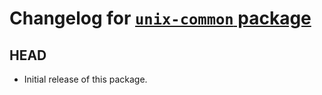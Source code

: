 # Changelog for [`unix-common` package](http://hackage.haskell.org/package/unix-common)

## HEAD

  * Initial release of this package.
